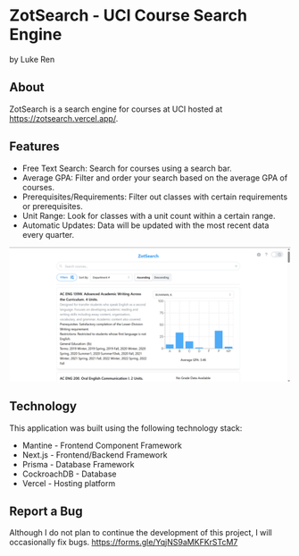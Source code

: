 # ZotSearch - UCI Course Search Engine

by Luke Ren

## About

ZotSearch is a search engine for courses at UCI hosted at https://zotsearch.vercel.app/.

## Features

- Free Text Search: Search for courses using a search bar.
- Average GPA: Filter and order your search based on the average GPA of courses.
- Prerequisites/Requirements: Filter out classes with certain requirements or prerequisites.
- Unit Range: Look for classes with a unit count within a certain range.
- Automatic Updates: Data will be updated with the most recent data every quarter.

![ZotSearch Preview](/public/zotsearch_preview.png)

## Technology

This application was built using the following technology stack:

- Mantine - Frontend Component Framework
- Next.js - Frontend/Backend Framework
- Prisma - Database Framework
- CockroachDB - Database
- Vercel - Hosting platform

## Report a Bug

Although I do not plan to continue the development of this project, I will occasionally fix bugs.
https://forms.gle/YqjNS9aMKFKrSTcM7
